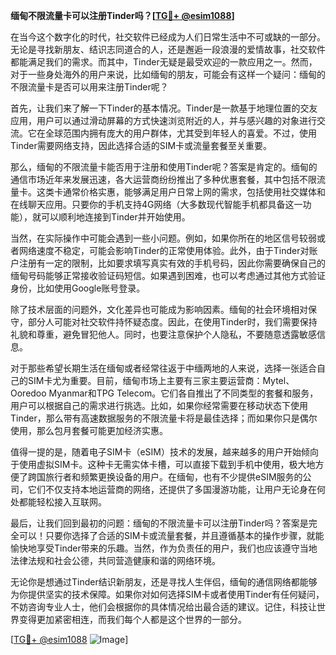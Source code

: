 **缅甸不限流量卡可以注册Tinder吗？[[TG💪+ @esim1088](https://t.me/s/esim1088)]**

在当今这个数字化的时代，社交软件已经成为人们日常生活中不可或缺的一部分。无论是寻找新朋友、结识志同道合的人，还是邂逅一段浪漫的爱情故事，社交软件都能满足我们的需求。而其中，Tinder无疑是最受欢迎的一款应用之一。然而，对于一些身处海外的用户来说，比如缅甸的朋友，可能会有这样一个疑问：缅甸的不限流量卡是否可以用来注册Tinder呢？

首先，让我们来了解一下Tinder的基本情况。Tinder是一款基于地理位置的交友应用，用户可以通过滑动屏幕的方式快速浏览附近的人，并与感兴趣的对象进行交流。它在全球范围内拥有庞大的用户群体，尤其受到年轻人的喜爱。不过，使用Tinder需要网络支持，因此选择合适的SIM卡或流量套餐至关重要。

那么，缅甸的不限流量卡能否用于注册和使用Tinder呢？答案是肯定的。缅甸的通信市场近年来发展迅速，各大运营商纷纷推出了多种优惠套餐，其中包括不限流量卡。这类卡通常价格实惠，能够满足用户日常上网的需求，包括使用社交媒体和在线聊天应用。只要你的手机支持4G网络（大多数现代智能手机都具备这一功能），就可以顺利地连接到Tinder并开始使用。

当然，在实际操作中可能会遇到一些小问题。例如，如果你所在的地区信号较弱或者网络速度不稳定，可能会影响Tinder的正常使用体验。此外，由于Tinder对账户注册有一定的限制，比如要求填写真实有效的手机号码，因此你需要确保自己的缅甸号码能够正常接收验证码短信。如果遇到困难，也可以考虑通过其他方式验证身份，比如使用Google账号登录。

除了技术层面的问题外，文化差异也可能成为影响因素。缅甸的社会环境相对保守，部分人可能对社交软件持怀疑态度。因此，在使用Tinder时，我们需要保持礼貌和尊重，避免冒犯他人。同时，也要注意保护个人隐私，不要随意透露敏感信息。

对于那些希望长期生活在缅甸或者经常往返于中缅两地的人来说，选择一张适合自己的SIM卡尤为重要。目前，缅甸市场上主要有三家主要运营商：Mytel、Ooredoo Myanmar和TPG Telecom。它们各自推出了不同类型的套餐和服务，用户可以根据自己的需求进行挑选。比如，如果你经常需要在移动状态下使用Tinder，那么带有高速数据服务的不限流量卡将是最佳选择；而如果你只是偶尔使用，那么包月套餐可能更加经济实惠。

值得一提的是，随着电子SIM卡（eSIM）技术的发展，越来越多的用户开始倾向于使用虚拟SIM卡。这种卡无需实体卡槽，可以直接下载到手机中使用，极大地方便了跨国旅行者和频繁更换设备的用户。在缅甸，也有不少提供eSIM服务的公司，它们不仅支持本地运营商的网络，还提供了多国漫游功能，让用户无论身在何处都能轻松接入互联网。

最后，让我们回到最初的问题：缅甸的不限流量卡可以注册Tinder吗？答案是完全可以！只要你选择了合适的SIM卡或流量套餐，并且遵循基本的操作步骤，就能愉快地享受Tinder带来的乐趣。当然，作为负责任的用户，我们也应该遵守当地法律法规和社会公德，共同营造健康和谐的网络环境。

无论你是想通过Tinder结识新朋友，还是寻找人生伴侣，缅甸的通信网络都能够为你提供坚实的技术保障。如果你对如何选择SIM卡或者使用Tinder有任何疑问，不妨咨询专业人士，他们会根据你的具体情况给出最合适的建议。记住，科技让世界变得更加紧密相连，而我们每个人都是这个世界的一部分。

[[TG💪+ @esim1088](https://t.me/s/esim1088) ![Image](https://i.postimg.cc/4NQfJmqS/Snipaste-2025-05-13-00-14-12.png)]